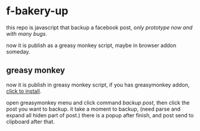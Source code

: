 # f-bakery-up
this repo is javascript that backup a facebook post,
*only prototype now and with many bugs*.

now it is publish as a greasy monkey script,
maybe in browser addon someday.

## greasy monkey
now it is publish in greasy monkey script,
if you has greasymonkey addon, [click to install][greasymonkey install].

open greasymonkey menu and click command *backup post*,
then click the post you want to backup.
it take a moment to backup, 
(need parse and expand all hiden part of post.)
there is a popup after finish,
and post send to clipboard after that.

[greasymonkey install]: https://github.com/GHolk/f-bakery-up/raw/master/f-bakery-up.user.js
